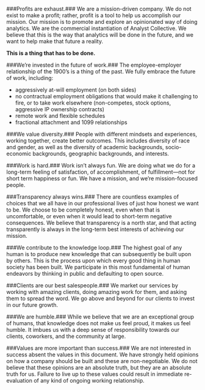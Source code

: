 ###Profits are exhaust.###
We are a mission-driven company. We do not exist to make a profit; rather, profit is a tool to help us accomplish our mission. Our mission is to promote and explore an opinionated way of doing analytics. We are the commercial instantiation of Analyst Collective. We believe that this is the way that analytics will be done in the future, and we want to help make that future a reality.

**This is a thing that has to be done.**

###We’re invested in the future of work.###
The employee-employer relationship of the 1900’s is a thing of the past. We fully embrace the future of work, including:
 - aggressively at-will employment (on both sides)
 - no contractual employment obligations that would make it challenging to fire, or to take work elsewhere (non-competes, stock options, aggressive IP ownership contracts)
 - remote work and flexible schedules
 - fractional attachment and 1099 relationships

###We value diversity.###
People with different mindsets and experiences, working together, create better outcomes. This includes diversity of race and gender, as well as the diversity of academic backgrounds, socio-economic backgrounds, geographic backgrounds, and interests.

###Work is hard.###
Work isn’t always fun. We are doing what we do for a long-term feeling of satisfaction, of accomplishment, of fulfillment—not for short term happiness or fun. We have a mission, and we’re mission-focused people.

###Transparency always wins.###
There are countless examples of choices that we all have in our professional lives of just how honest we want to be. We choose to be completely honest, even when that is uncomfortable, or even when it would lead to short-term negative consequences. We believe that transparency is a north star, and that acting transparently is always in the long-term best interests of achieving our mission.

###We contribute to the knowledge loop.###
The highest goal of any human is to produce new knowledge that can subsequently be built upon by others. This is the process upon which every good thing in human society has been built. We participate in this most fundamental of human endeavors by thinking in public and defaulting to open source.

###Clients are our best salespeople.###
We market our services by working with amazing clients, doing amazing work for them, and asking them to spread the word. We go above and beyond for our clients to invest in our future growth.

###We are humble.###
While we believe that we are an exceptional group of humans, that knowledge does not make us feel proud, it makes us feel humble. It imbues us with a deep sense of responsibility towards our clients, coworkers, and the community at large.

###Values are more important than success.###
We are not interested in success absent the values in this document. We have strongly held opinions on how a company should be built and these are non-negotiable. We do not believe that these opinions are an absolute truth, but they are an absolute truth for us. Failure to live up to these values could result in immediate re-evaluation of any kind of ongoing working relationship.
